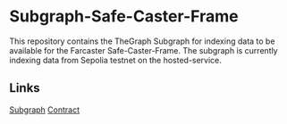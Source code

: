 ﻿# Subgraph-Safe-Caster-Frame

This repository contains the TheGraph Subgraph for indexing data to be available for the Farcaster Safe-Caster-Frame. 
The subgraph is currently indexing data from Sepolia testnet on the hosted-service.

## Links 
[Subgraph](https://thegraph.com/hosted-service/subgraph/soliditydrone/safe-proposal-frame)
[Contract](https://sepolia.etherscan.io/address/0x3590D281d523ddCd4c0449C98A1e320066c34636) 

